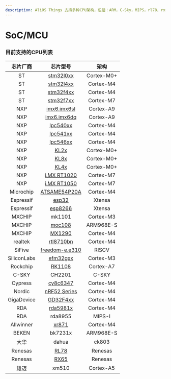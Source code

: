```yaml
---
description: AliOS Things 支持多种CPU架构，包括：ARM，C-Sky，MIPS，rl78，rx600，xtensa等。
---
```


# SoC/MCU

### 目前支持的CPU列表

| 芯片厂商 | 芯片型号 | 架构 |
| :---: | :---: | :---: |
| ST | [stm32l0xx](https://www.st.com/en/microcontrollers/stm32l0-series.html?querycriteria=productId=SS1817) | Cortex-M0+ |
| ST | [stm32l4xx](https://www.st.com/content/st_com/en/products/microcontrollers/stm32-32-bit-arm-cortex-mcus/stm32-ultra-low-power-mcus/stm32l4-series.html?querycriteria=productId=SS1580) | Cortex-M4 |
| ST | [stm32f4xx](https://www.st.com/content/st_com/en/products/microcontrollers/stm32-32-bit-arm-cortex-mcus/stm32-high-performance-mcus/stm32f4-series.html?querycriteria=productId=SS1577) | Cortex-M4 |
| ST | [stm32f7xx](https://www.st.com/content/st_com/en/products/microcontrollers/stm32-32-bit-arm-cortex-mcus/stm32-high-performance-mcus/stm32f7-series.html?querycriteria=productId=SS1858) | Cortex-M7 |
| NXP | [imx6.imx6sl](https://www.nxp.com/products/processors-and-microcontrollers/arm-based-processors-and-mcus/i.mx-applications-processors/i.mx-6-processors/i.mx-6sololite-processors-single-core-low-power-epd-controller-arm-cortex-a9-core:i.MX6SL?lang=en&lang_cd=en&) | Cortex-A9 |
| NXP | [imx6.imx6dq](https://www.nxp.com/products/processors-and-microcontrollers/arm-based-processors-and-mcus/i.mx-applications-processors/i.mx-6-processors/i.mx-6quad-processors-high-performance-3d-graphics-hd-video-arm-cortex-a9-core:i.MX6Q?lang=en&lang_cd=en&) | Cortex-A9 |
| NXP | [lpc540xx](https://www.nxp.com/products/processors-and-microcontrollers/arm-based-processors-and-mcus/lpc-cortex-m-mcus/lpc54000-series-cortex-m4-mcus/power-efficient-microcontrollers-mcus-with-advanced-peripherals-based-on-arm-cortex-m4-core:LPC540XX?) | Cortex-M4 |
| NXP | [lpc541xx](https://www.nxp.com/products/processors-and-microcontrollers/arm-based-processors-and-mcus/lpc-cortex-m-mcus/lpc54000-series-cortex-m4-mcus/low-power-microcontrollers-mcus-based-on-arm-cortex-m4-cores-with-optional-cortex-m0-plus-co-processor:LPC541XX?) | Cortex-M4 |
| NXP | [lpc546xx](https://www.nxp.com/products/processors-and-microcontrollers/arm-based-processors-and-mcus/lpc-cortex-m-mcus/lpc54000-series-cortex-m4-mcus/power-efficient-microcontrollers-mcus-with-advanced-peripherals-based-on-arm-cortex-m4-core:LPC546XX?) | Cortex-M4 |
| NXP | [KL2x](https://www.nxp.com/products/processors-and-microcontrollers/arm-based-processors-and-mcus/kinetis-cortex-m-mcus/l-seriesultra-low-powerm0-plus/kinetis-kl2x-72-96mhz-usb-ultra-low-power-microcontrollers-mcus-based-on-arm-cortex-m0-plus-core:KL2x) | Cortex-M0+ |
| NXP | [KL8x](https://www.nxp.com/cn/products/processors-and-microcontrollers/arm-based-processors-and-mcus/kinetis-cortex-m-mcus/l-seriesultra-low-powerm0-plus/kinetis-kl8x-72-96-mhz-secure-ultra-low-power-microcontrollers-mcus-based-on-arm-cortex-m0-plus-core:KL8x) | Cortex-M0+ |
| NXP | [KL4x](https://www.nxp.com/products/processors-and-microcontrollers/arm-based-processors-and-mcus/kinetis-cortex-m-mcus/l-seriesultra-low-powerm0-plus/kinetis-kl4x-48-mhz-usb-segment-lcd-ultra-low-power-microcontrollers-mcus-based-on-arm-cortex-m0-plus-core:KL4x) | Cortex-M0+ |
| NXP | [i.MX RT1020](https://www.nxp.com/products/processors-and-microcontrollers/arm-based-processors-and-mcus/i.mx-applications-processors/i.mx-rt-series/i.mx-rt1020-crossover-processor-with-arm-cortex-m7-core:i.MX-RT1020) | Cortex-M7 |
| NXP | [i.MX RT1050](https://www.nxp.com/products/processors-and-microcontrollers/arm-based-processors-and-mcus/i.mx-applications-processors/i.mx-rt-series/i.mx-rt1050-crossover-processor-with-arm-cortex-m7-core:i.MX-RT1050) | Cortex-M7 |
| Microchip | [ATSAME54P20A](https://www.microchip.com/wwwproducts/en/ATSAME54P20A) | Cortex-M4 |
| Espressif | [esp32](https://www.espressif.com/zh-hans/products/hardware/esp32/overview) | Xtensa |
| Espressif | [esp8266](https://www.espressif.com/zh-hans/products/hardware/esp8266ex/overview) | Xtensa |
| MXCHIP | mk1101 | Cortex-M3 |
| MXCHIP | [moc108](http://www.mxchip.com/product/wifi_product/54) | ARM968E-S |
| MXCHIP | [MX1290](http://www.mxchip.com/product/wifi_product/55) | Cortex-M4 |
| realtek | [rtl8710bn](http://www.realtek.com.tw/products/productsview.aspx?langid=3&pfid=45&level=4&conn=3&prodid=361) | Cortex-M4 |
| SiFive | [freedom-e.e310](https://sifive.cdn.prismic.io/sifive%2F4d063bf8-3ae6-4db6-9843-ee9076ebadf7_fe310-g000.pdf) | RISCV |
| SiliconLabs | [efm32gxx](https://www.silabs.com/products/mcu/32-bit/efm32-gecko) | Cortex-M3 |
| Rockchip | [RK1108](http://www.rock-chips.com/a/cn/news/rockchip/2016/1017/793.html) | Cortex-A7 |
| C-SKY | CH2201 | C-SKY |
| Cypress | [cy8c6347](http://www.cypress.com/documentation/datasheets/psoc-6-mcu-psoc-63-ble-datasheet-programmable-system-chip-psoc) | Cortex-M4 |
| Nordic | [nRF52 Series](https://www.nordicsemi.com/eng/Products/nRF52-Series-SoC) | Cortex-M4 |
| GigaDevice | [GD32F4xx](http://gd32mcu.21ic.com/documents#001) | Cortex-M4 |
| RDA | [rda5981x](http://www.rdamicro.com/cn/rda5981) | Cortex-M4 |
| RDA | rda8955 | MIPS-I |
| Allwinner | [xr871](http://www.xradiotech.com/product/XR871.php) | Cortex-M4 |
| BEKEN | bk7231x | ARM968E-S |
| 大华 | dahua | ck803 |
| Renesas | [RL78](https://www2.renesas.cn/cn/zh/products/microcontrollers-microprocessors/rl78.html) | Renesas |
| Renesas | [RX65](https://www2.renesas.cn/cn/zh/products/microcontrollers-microprocessors/rx.html) | Renesas |
| 雄迈 | xm510 | Cortex-A5 |



